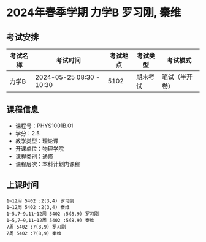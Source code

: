 # 2024年春季学期 力学B 罗习刚, 秦维




## 考试安排

| 考试名称 | 考试时间 | 考试地点 | 考试类型 | 考试模式 |
| -------- | -------- | -------- | -------- | -------- |
| 力学B | 2024-05-25 08:30 - 10:30 | 5102 | 期末考试 | 笔试（半开卷） |





## 课程信息

- 课程号：PHYS1001B.01
- 学分：2.5
- 教学类型：理论课
- 开课单位：物理学院
- 课程类别：通修
- 课程层次：本科计划内课程

## 上课时间

```
1~12周 5402 :2(3,4) 罗习刚
1~12周 5402 :2(3,4) 秦维
1~5,7~9,11~12周 5402 :5(8,9) 罗习刚
1~5,7~9,11~12周 5402 :5(8,9) 秦维
7周 5402 :7(8,9) 罗习刚
7周 5402 :7(8,9) 秦维
```

